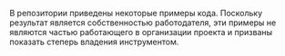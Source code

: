 В репозитории приведены некоторые примеры кода.
Поскольку результат является собственностью работодателя, эти примеры не являются частью работающего в организации проекта и призваны показать степерь владения инструментом.